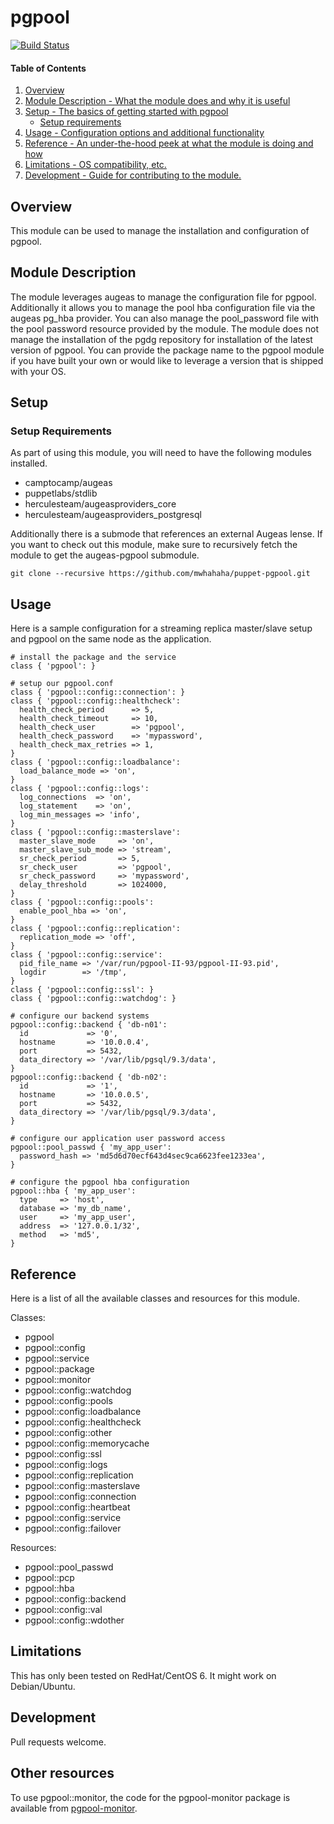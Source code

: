 # pgpool

[![Build Status](https://travis-ci.org/mwhahaha/puppet-pgpool.png?branch=master)](https://travis-ci.org/mwhahaha/puppet-pgpool)

#### Table of Contents

1. [Overview](#overview)
2. [Module Description - What the module does and why it is useful](#module-description)
3. [Setup - The basics of getting started with pgpool](#setup)
    * [Setup requirements](#setup-requirements)
4. [Usage - Configuration options and additional functionality](#usage)
5. [Reference - An under-the-hood peek at what the module is doing and how](#reference)
6. [Limitations - OS compatibility, etc.](#limitations)
6. [Development - Guide for contributing to the module.](#development)

## Overview

This module can be used to manage the installation and configuration of pgpool.

## Module Description

The module leverages augeas to manage the configuration file for pgpool.
Additionally it allows you to manage the pool hba configuration file via the
augeas pg_hba provider.  You can also manage the pool_password file with the
pool password resource provided by the module.  The module does not manage
the installation of the pgdg repository for installation of the latest version
of pgpool.  You can provide the package name to the pgpool module if you have
built your own or would like to leverage a version that is shipped with your
OS.

## Setup

### Setup Requirements

As part of using this module, you will need to have the following modules
installed.

 * camptocamp/augeas
 * puppetlabs/stdlib
 * herculesteam/augeasproviders_core
 * herculesteam/augeasproviders_postgresql

Additionally there is a submode that references an external Augeas lense. If
you want to check out this module, make sure to recursively fetch the module
to get the augeas-pgpool submodule.

```
git clone --recursive https://github.com/mwhahaha/puppet-pgpool.git
```

## Usage

Here is a sample configuration for a streaming replica master/slave setup and
pgpool on the same node as the application.
```
# install the package and the service
class { 'pgpool': }

# setup our pgpool.conf
class { 'pgpool::config::connection': }
class { 'pgpool::config::healthcheck':
  health_check_period      => 5,
  health_check_timeout     => 10,
  health_check_user        => 'pgpool',
  health_check_password    => 'mypassword',
  health_check_max_retries => 1,
}
class { 'pgpool::config::loadbalance':
  load_balance_mode => 'on',
}
class { 'pgpool::config::logs':
  log_connections  => 'on',
  log_statement    => 'on',
  log_min_messages => 'info',
}
class { 'pgpool::config::masterslave':
  master_slave_mode     => 'on',
  master_slave_sub_mode => 'stream',
  sr_check_period       => 5,
  sr_check_user         => 'pgpool',
  sr_check_password     => 'mypassword',
  delay_threshold       => 1024000,
}
class { 'pgpool::config::pools':
  enable_pool_hba => 'on',
}
class { 'pgpool::config::replication':
  replication_mode => 'off',
}
class { 'pgpool::config::service':
  pid_file_name => '/var/run/pgpool-II-93/pgpool-II-93.pid',
  logdir        => '/tmp',
}
class { 'pgpool::config::ssl': }
class { 'pgpool::config::watchdog': }

# configure our backend systems
pgpool::config::backend { 'db-n01':
  id             => '0',
  hostname       => '10.0.0.4',
  port           => 5432,
  data_directory => '/var/lib/pgsql/9.3/data',
}
pgpool::config::backend { 'db-n02':
  id             => '1',
  hostname       => '10.0.0.5',
  port           => 5432,
  data_directory => '/var/lib/pgsql/9.3/data',
}

# configure our application user password access
pgpool::pool_passwd { 'my_app_user':
  password_hash => 'md5d6d70ecf643d4sec9ca6623fee1233ea',
}

# configure the pgpool hba configuration
pgpool::hba { 'my_app_user':
  type     => 'host',
  database => 'my_db_name',
  user     => 'my_app_user',
  address  => '127.0.0.1/32',
  method   => 'md5',
}
```

## Reference

Here is a list of all the available classes and resources for this module.

Classes:

 * pgpool
 * pgpool::config
 * pgpool::service
 * pgpool::package
 * pgpool::monitor
 * pgpool::config::watchdog
 * pgpool::config::pools
 * pgpool::config::loadbalance
 * pgpool::config::healthcheck
 * pgpool::config::other
 * pgpool::config::memorycache
 * pgpool::config::ssl
 * pgpool::config::logs
 * pgpool::config::replication
 * pgpool::config::masterslave
 * pgpool::config::connection
 * pgpool::config::heartbeat
 * pgpool::config::service
 * pgpool::config::failover

Resources:

 * pgpool::pool_passwd
 * pgpool::pcp
 * pgpool::hba
 * pgpool::config::backend
 * pgpool::config::val
 * pgpool::config::wdother

## Limitations

This has only been tested on RedHat/CentOS 6.  It might work on Debian/Ubuntu.

## Development

Pull requests welcome.

## Other resources

To use pgpool::monitor, the code for the pgpool-monitor package is available
from [pgpool-monitor](https://github.com/rackerlabs/pgpool-monitor).
